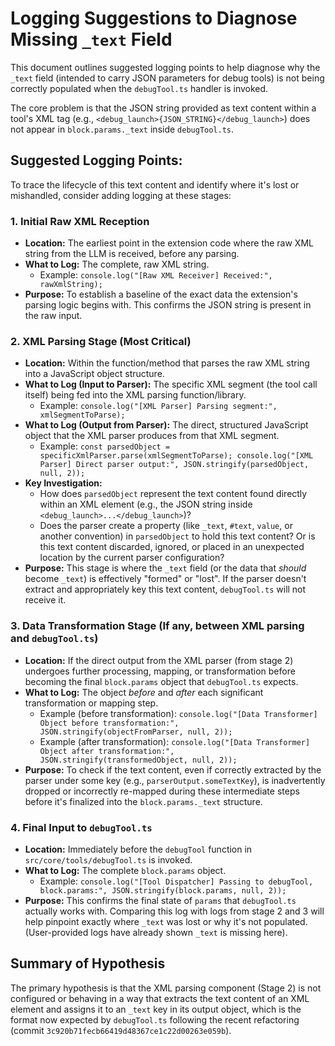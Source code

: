# Logging Suggestions to Diagnose Missing `_text` Field

This document outlines suggested logging points to help diagnose why the `_text` field (intended to carry JSON parameters for debug tools) is not being correctly populated when the `debugTool.ts` handler is invoked.

The core problem is that the JSON string provided as text content within a tool's XML tag (e.g., `<debug_launch>{JSON_STRING}</debug_launch>`) does not appear in `block.params._text` inside `debugTool.ts`.

## Suggested Logging Points:

To trace the lifecycle of this text content and identify where it's lost or mishandled, consider adding logging at these stages:

### 1. Initial Raw XML Reception

*   **Location:** The earliest point in the extension code where the raw XML string from the LLM is received, before any parsing.
*   **What to Log:** The complete, raw XML string.
    *   Example: `console.log("[Raw XML Receiver] Received:", rawXmlString);`
*   **Purpose:** To establish a baseline of the exact data the extension's parsing logic begins with. This confirms the JSON string is present in the raw input.

### 2. XML Parsing Stage (Most Critical)

*   **Location:** Within the function/method that parses the raw XML string into a JavaScript object structure.
*   **What to Log (Input to Parser):** The specific XML segment (the tool call itself) being fed into the XML parsing function/library.
    *   Example: `console.log("[XML Parser] Parsing segment:", xmlSegmentToParse);`
*   **What to Log (Output from Parser):** The direct, structured JavaScript object that the XML parser produces from that XML segment.
    *   Example: `const parsedObject = specificXmlParser.parse(xmlSegmentToParse); console.log("[XML Parser] Direct parser output:", JSON.stringify(parsedObject, null, 2));`
*   **Key Investigation:**
    *   How does `parsedObject` represent the text content found directly within an XML element (e.g., the JSON string inside `<debug_launch>...</debug_launch>`)?
    *   Does the parser create a property (like `_text`, `#text`, `value`, or another convention) in `parsedObject` to hold this text content? Or is this text content discarded, ignored, or placed in an unexpected location by the current parser configuration?
*   **Purpose:** This stage is where the `_text` field (or the data that *should* become `_text`) is effectively "formed" or "lost". If the parser doesn't extract and appropriately key this text content, `debugTool.ts` will not receive it.

### 3. Data Transformation Stage (If any, between XML parsing and `debugTool.ts`)

*   **Location:** If the direct output from the XML parser (from stage 2) undergoes further processing, mapping, or transformation before becoming the final `block.params` object that `debugTool.ts` expects.
*   **What to Log:** The object *before* and *after* each significant transformation or mapping step.
    *   Example (before transformation): `console.log("[Data Transformer] Object before transformation:", JSON.stringify(objectFromParser, null, 2));`
    *   Example (after transformation): `console.log("[Data Transformer] Object after transformation:", JSON.stringify(transformedObject, null, 2));`
*   **Purpose:** To check if the text content, even if correctly extracted by the parser under some key (e.g., `parserOutput.someTextKey`), is inadvertently dropped or incorrectly re-mapped during these intermediate steps before it's finalized into the `block.params._text` structure.

### 4. Final Input to `debugTool.ts`

*   **Location:** Immediately before the `debugTool` function in `src/core/tools/debugTool.ts` is invoked.
*   **What to Log:** The complete `block.params` object.
    *   Example: `console.log("[Tool Dispatcher] Passing to debugTool, block.params:", JSON.stringify(block.params, null, 2));`
*   **Purpose:** This confirms the final state of `params` that `debugTool.ts` actually works with. Comparing this log with logs from stage 2 and 3 will help pinpoint exactly where `_text` was lost or why it's not populated. (User-provided logs have already shown `_text` is missing here).

## Summary of Hypothesis

The primary hypothesis is that the XML parsing component (Stage 2) is not configured or behaving in a way that extracts the text content of an XML element and assigns it to an `_text` key in its output object, which is the format now expected by `debugTool.ts` following the recent refactoring (commit `3c920b71fecb66419d48367ce1c22d00263e059b`).